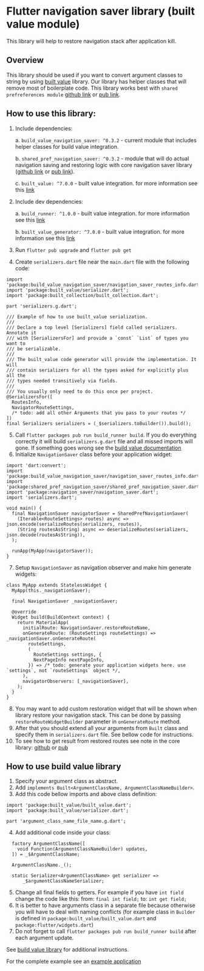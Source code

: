 # Flutter navigation saver library (built value module)

This library will help to restore navigation stack after application kill.

## Overview

This library should be used if you want to convert argument classes to string by using [built value](https://pub.dev/packages/built_value) library. Our library has helper classes that will remove most of boilerplate code.
This library works best with `shared prefreferences module` [github link](../shared_pref_navigation_saver) or [pub link](https://pub.dev/packages/shared_pref_navigation_saver).


## How to use this library:

1. Include dependencies:
        
	a. `build_value_navigation_saver: ^0.3.2` 	- current module that includes helper classes for build value integration.
        
	b. `shared_pref_navigation_saver: ^0.3.2` 	- module that will do actual navigation saving and restoring logic with core navigation saver library ([github link](../navigation_saver) or [pub link](https://pub.dev/packages/navigation_saver)).
        
	c. `built_value: ^7.0.0`					- built value integration. for more information see this [link](https://pub.dev/packages/built_value)
2. Include dev dependencies:
	
	a. `build_runner: ^1.0.0`					- built value integration. for more information see this [link](https://pub.dev/packages/built_value)
	
	b. `built_value_generator: ^7.0.0`			- built value integration. for more information see this [link](https://pub.dev/packages/built_value)
3. Run `flutter pub upgrade` and `flutter pub get`
4. Create `serializers.dart` file near the `main.dart` file with the following code:
```
import 'package:build_value_navigation_saver/navigation_saver_routes_info.dart';
import 'package:built_value/serializer.dart';
import 'package:built_collection/built_collection.dart';

part 'serializers.g.dart';

/// Example of how to use built_value serialization.
///
/// Declare a top level [Serializers] field called serializers. Annotate it
/// with [SerializersFor] and provide a `const` `List` of types you want to
/// be serializable.
///
/// The built_value code generator will provide the implementation. It will
/// contain serializers for all the types asked for explicitly plus all the
/// types needed transitively via fields.
///
/// You usually only need to do this once per project.
@SerializersFor([
  RoutesInfo,
  NavigatorRouteSettings,
  /* todo: add all other Arguments that you pass to your routes */
])
final Serializers serializers = (_$serializers.toBuilder()).build();
```
5. Call `flutter packages pub run build_runner build`. If you do everything correctly it will build `serializers.g.dart` file and all missed imports will gone. If something goes wrong see the [build value documentation](https://pub.dev/packages/built_value)
6. Initialize `NavigationSaver` class before your application widget:
```
import 'dart:convert';
import 'package:build_value_navigation_saver/navigation_saver_routes_info.dart';
import 'package:shared_pref_navigation_saver/shared_pref_navigation_saver.dart';
import 'package:navigation_saver/navigation_saver.dart';
import 'serializers.dart';

void main() {
  final NavigationSaver navigatorSaver = SharedPrefNavigationSaver(
    (Iterable<RouteSettings> routes) async => json.encode(serializeRoutes(serializers, routes)),
    (String routesAsString) async => deserializeRoutes(serializers, json.decode(routesAsString)),
  );

  runApp(MyApp(navigatorSaver));
}

```
7. Setup `NavigationSaver` as navigation observer and make him generate widgets:
```
class MyApp extends StatelessWidget {
  MyApp(this._navigationSaver);

  final NavigationSaver _navigationSaver;

  @override
  Widget build(BuildContext context) {
    return MaterialApp(
      initialRoute: NavigationSaver.restoreRouteName,
      onGenerateRoute: (RouteSettings routeSettings) => _navigationSaver.onGenerateRoute(
        routeSettings,
        (
          RouteSettings settings, {
          NextPageInfo nextPageInfo,
        }) => /* todo: generate your application widgets here. use `settings`, not `routeSettings` object */,
      ),
      navigatorObservers: [_navigationSaver],
    );
  }
}
```
8. You may want to add custom restoration widget that will be shown when library restore your navigation stack. This can be done by passing `restoreRouteWidgetBuilder` parameter in `onGenerateRoute` method.
9. After that you should extend all your arguments from `Built` class and specify them in `serializers.dart` file. See bellow code for instructions.
10. To see how to get result from restored routes see note in the core library: [github](https://github.com/scalio/flutter_navigation_saver#restoredarguments) or [pub](https://pub.dev/packages/navigation_saver#restoredarguments)

## How to use build value library

1. Specify your argument class as abstract.
2. Add `implements Built<ArgumentClassName, ArgumentClassNameBuilder>`.
3. Add this code bellow imports and above class definition: 
```
import 'package:built_value/built_value.dart';
import 'package:built_value/serializer.dart';
        
part 'argument_class_name_file_name.g.dart';
```
4. Add additional code inside your class:
```
  factory ArgumentClassName([
    void Function(ArgumentClassNameBuilder) updates,
  ]) = _$ArgumentClassName;

  ArgumentClassName._();

  static Serializer<ArgumentClassName> get serializer =>
      _$argumentClassNameSerializer;
```  
5. Change all final fields to getters. For example if you have `int field` change the code like this:
from: `final int field;`
to: `int get field;`
6. It is better to have arguments class in a separate file because otherwise you will have to deal with naming conflicts (for example class in `Builder` is defined in `package:built_value/built_value.dart` and `package:flutter/widgets.dart`)
7. Do not forget to call `flutter packages pub run build_runner build` after each argument update.


See [build value library](https://pub.dev/packages/built_value) for additional instructions.


For the complete example see an [example application](example)
